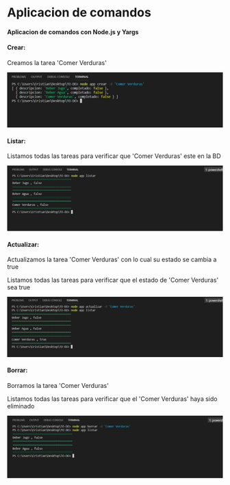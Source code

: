 # Aplicacion de comandos 

#### Aplicacion de comandos con Node.js y Yargs

#### Crear:

Creamos la tarea 'Comer Verduras'

<img src="https://github.com/SeniorFlacko/YargsComandosNode/blob/master/Crear.JPG">

#### Listar:

Listamos todas las tareas para verificar que 'Comer Verduras' este en la BD

<img src="https://github.com/SeniorFlacko/YargsComandosNode/blob/master/Listar.JPG">


#### Actualizar:

Actualizamos la tarea 'Comer Verduras' con lo cual su estado se cambia a true

Listamos todas las tareas para verificar que el estado de 'Comer Verduras' sea true

<img src="https://github.com/SeniorFlacko/YargsComandosNode/blob/master/Actualizar.JPG">


#### Borrar:

Borramos la tarea 'Comer Verduras'

Listamos todas las tareas para verificar que el 'Comer Verduras' haya sido eliminado

<img src="https://github.com/SeniorFlacko/YargsComandosNode/blob/master/Borrar.JPG">


